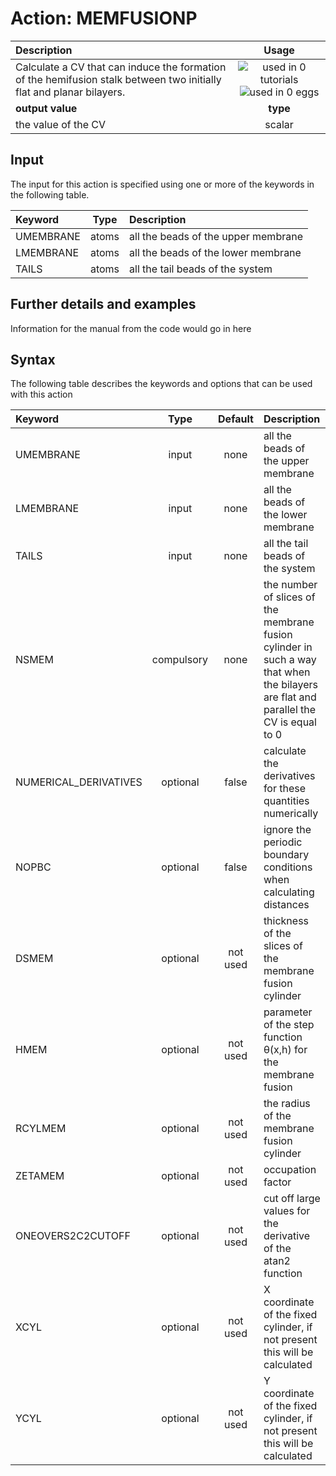 # Action: MEMFUSIONP

| Description    | Usage |
|:--------|:--------:|
| Calculate a CV that can induce the formation of the hemifusion stalk between two initially flat and planar bilayers. | ![used in 0 tutorials](https://img.shields.io/badge/tutorials-0-red.svg)![used in 0 eggs](https://img.shields.io/badge/nest-0-red.svg)|
 | **output value** | **type** |
| the value of the CV | scalar |

## Input

The input for this action is specified using one or more of the keywords in the following table.

| Keyword |  Type | Description |
|:--------|:------:|:-----------|
| UMEMBRANE | atoms | all the beads of the upper membrane |
| LMEMBRANE | atoms | all the beads of the lower membrane |
| TAILS | atoms | all the tail beads of the system |


## Further details and examples 
Information for the manual from the code would go in here 
## Syntax 
The following table describes the keywords and options that can be used with this action 

| Keyword | Type | Default | Description |
|:-------|:----:|:-------:|:-----------|
| UMEMBRANE | input | none | all the beads of the upper membrane |
| LMEMBRANE | input | none | all the beads of the lower membrane |
| TAILS | input | none | all the tail beads of the system |
| NSMEM | compulsory | none | the number of slices of the membrane fusion cylinder in such a way that when the bilayers are flat and parallel the CV is equal to 0 |
| NUMERICAL_DERIVATIVES | optional | false |  calculate the derivatives for these quantities numerically |
| NOPBC | optional | false |  ignore the periodic boundary conditions when calculating distances |
| DSMEM | optional | not used |  thickness of the slices of the membrane fusion cylinder |
| HMEM | optional | not used |  parameter of the step function θ(x,h) for the membrane fusion |
| RCYLMEM | optional | not used |  the radius of the membrane fusion cylinder |
| ZETAMEM | optional | not used |  occupation factor |
| ONEOVERS2C2CUTOFF | optional | not used |  cut off large values for the derivative of the atan2 function |
| XCYL | optional | not used | X coordinate of the fixed cylinder, if not present this will be calculated |
| YCYL | optional | not used | Y coordinate of the fixed cylinder, if not present this will be calculated |
